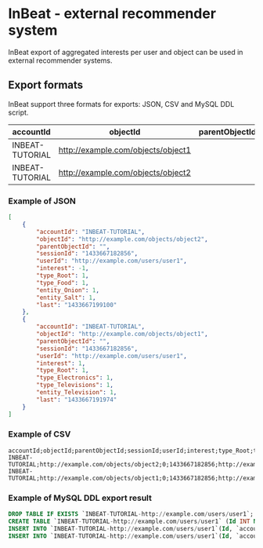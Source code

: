 # InBeat - external recommender system

InBeat export of aggregated interests per user and object can be used in external recommender systems. 

## Export formats

InBeat support three formats for exports: JSON, CSV and MySQL DDL script.

accountId | objectId | parentObjectId | sessionId | type_Root | type_Food | type_Electronics | type_Televisions | type_Radios| entity_Television | entity_Onion | entity_Salt | interest
--- | --- | --- | --- | --- | --- | --- | --- | --- | --- | --- | --- | ---
INBEAT-TUTORIAL | http://example.com/objects/object1 | | 1427725950907 | **1** | 0 | **1** | 1 | 0 | 1 | 0 | 0 | **1**
INBEAT-TUTORIAL | http://example.com/objects/object2 | | 1427725950907 | **1** | 1 | 0 | 0 | 0 | 0 | 1 | 1 | **-1**


### Example of JSON

```json
[
    {
        "accountId": "INBEAT-TUTORIAL",
        "objectId": "http://example.com/objects/object2",
        "parentObjectId": "",
        "sessionId": "1433667182856",
        "userId": "http://example.com/users/user1",
        "interest": -1,
        "type_Root": 1,
        "type_Food": 1,
        "entity_Onion": 1,
        "entity_Salt": 1,
        "last": "1433667199100"
    },
    {
        "accountId": "INBEAT-TUTORIAL",
        "objectId": "http://example.com/objects/object1",
        "parentObjectId": "",
        "sessionId": "1433667182856",
        "userId": "http://example.com/users/user1",
        "interest": 1,
        "type_Root": 1,
        "type_Electronics": 1,
        "type_Televisions": 1,
        "entity_Television": 1,
        "last": "1433667191974"
    }
]
```

### Example of CSV

```csv
accountId;objectId;parentObjectId;sessionId;userId;interest;type_Root;type_Food;entity_Onion;entity_Salt;last;type_Electronics;type_Televisions;entity_Television
INBEAT-TUTORIAL;http://example.com/objects/object2;0;1433667182856;http://example.com/users/user1;-1;1;1;1;1;1433667199100;0;0;0
INBEAT-TUTORIAL;http://example.com/objects/object1;0;1433667182856;http://example.com/users/user1;1;1;0;0;0;1433667191974;1;1;1
```

### Example of MySQL DDL export result

```sql
DROP TABLE IF EXISTS `INBEAT-TUTORIAL-http://example.com/users/user1`; 
CREATE TABLE `INBEAT-TUTORIAL-http://example.com/users/user1` (Id INT NOT NULL AUTO_INCREMENT PRIMARY KEY,`accountId` TEXT , `userId` TEXT, `sessionId` TEXT, `objectId` TEXT, `parentObjectId` TEXT, `interest` FLOAT default 0, `type_Root` FLOAT default 0, `type_Food` FLOAT default 0, `entity_Onion` FLOAT default 0, `entity_Salt` FLOAT default 0, `last` FLOAT default 0, `type_Electronics` FLOAT default 0, `type_Televisions` FLOAT default 0, `entity_Television` FLOAT default 0);
INSERT INTO `INBEAT-TUTORIAL-http://example.com/users/user1`(Id, `accountId`, `objectId`, `parentObjectId`, `sessionId`, `userId`, `interest`, `type_Root`, `type_Food`, `entity_Onion`, `entity_Salt`, `last` ) VALUES (0,"INBEAT-TUTORIAL", "http://example.com/objects/object2", "", "1433667182856", "http://example.com/users/user1", "-1", "1", "1", "1", "1", "1433667199100");
INSERT INTO `INBEAT-TUTORIAL-http://example.com/users/user1`(Id, `accountId`, `objectId`, `parentObjectId`, `sessionId`, `userId`, `interest`, `type_Root`, `type_Electronics`, `type_Televisions`, `entity_Television`, `last` ) VALUES (0,"INBEAT-TUTORIAL", "http://example.com/objects/object1", "", "1433667182856", "http://example.com/users/user1", "1", "1", "1", "1", "1", "1433667191974");
```
